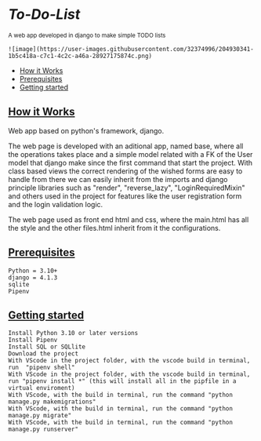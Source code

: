 # ***To-Do-List***
<sup>A web app developed in django to make simple TODO lists</sup>

    ![image](https://user-images.githubusercontent.com/32374996/204930341-1b5c418a-c7c1-4c2c-a46a-28927175874c.png)


- [How it Works](#how-it-works)
- [Prerequisites](#Prerequisites)
- [Getting started](#Getting-started)


## [How it Works](#how-it-works)
Web app based on python's framework, django. 

The web page is developed with an aditional app, named base, where all the operations takes place and a simple model related with a FK of the User model that django make since the first command that start the project. With class based views the correct rendering of the wished forms are easy to handle from there we can easily inherit from the imports and django principle libraries such as "render", "reverse_lazy", "LoginRequiredMixin" and others used in the project for features like the user registration form and the login validation logic.

The web page used as front end html and css, where the main.html has all the style and the other files.html inherit from it the configurations.


## [Prerequisites](#Prerequisites)
    Python = 3.10+
    django = 4.1.3
    sqlite
    Pipenv
    
    
## [Getting started](#Getting-started)
    Install Python 3.10 or later versions
    Install Pipenv
    Install SQL or SQLlite
    Download the project
    With VScode in the project folder, with the vscode build in terminal, run  "pipenv shell"
    With VScode in the project folder, with the vscode build in terminal, run "pipenv install *" (this will install all in the pipfile in a virtual enviroment)
    With VScode, with the build in terminal, run the command "python manage.py makemigrations"
    With VScode, with the build in terminal, run the command "python manage.py migrate"
    With VScode, with the build in terminal, run the command "python manage.py runserver"
    
